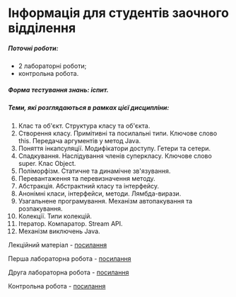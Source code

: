 # Інформація для студентів заочного відділення

##### Поточні роботи:

- 2 лабораторні роботи;
- контрольна робота.

##### Форма тестування знань: іспит.

##### Теми, які розглядаються в рамках цієї дисципліни:

1. Клас та об'єкт. Структура класу та об'єкта.
2. Створення класу. Примітивні та посилальні типи. Ключове слово this. Передача аргументів у метод Java.
3. Поняття інкапсуляції. Модифікатори доступу. Гетери та сетери.
4. Спадкування. Наслідування членів суперкласу. Ключове слово super. Клас Object.
5. Поліморфізм. Статичне та динамічне зв'язування.
6. Перевантаження та перевизначення методу.
7. Абстракція. Абстрактний класу та інтерфейсу.
8. Анонімні класи, інтерфейси, методи. Лямбда-вирази.
9. Узагальнене програмування. Механізм автопакування та розпакування.
10. Колекції. Типи колекцій.
11. Ітератор. Компаратор. Stream API.
12. Механізм виключень Java.

Лекційний матеріал - [посилання](.\first_term\README.md)

Перша лабораторна робота - [посилання](first_lab.md)

Друга лабораторна робота - [посилання](second_lab.md)

Контрольна робота - [посилання](control_work.md)
